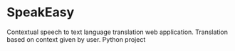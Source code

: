 # SpeakEasy
Contextual speech to text language translation web application. Translation based on context given by user. Python project
